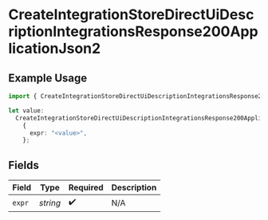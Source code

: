 # CreateIntegrationStoreDirectUiDescriptionIntegrationsResponse200ApplicationJson2

## Example Usage

```typescript
import { CreateIntegrationStoreDirectUiDescriptionIntegrationsResponse200ApplicationJson2 } from "@vercel/sdk/models/createintegrationstoredirectop.js";

let value:
  CreateIntegrationStoreDirectUiDescriptionIntegrationsResponse200ApplicationJson2 =
    {
      expr: "<value>",
    };
```

## Fields

| Field              | Type               | Required           | Description        |
| ------------------ | ------------------ | ------------------ | ------------------ |
| `expr`             | *string*           | :heavy_check_mark: | N/A                |